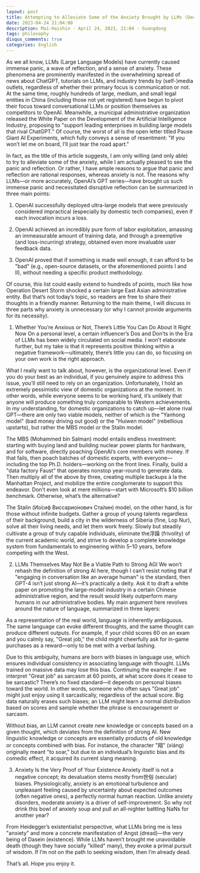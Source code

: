 ```yaml
---
layout: post
title: Attempting to Alleviate Some of the Anxiety Brought by LLMs (DeepSeek Translated Version)
date: 2023-04-24 21:04:00
description: Mai-Haishin · April 24, 2023, 21:04 · Guangdong
tags: philosophy
disqus_comments: true
categories: English
---
```


As we all know, LLMs (Large Language Models) have currently caused immense panic, a wave of reflection, and a sense of anxiety. These phenomena are prominently manifested in the overwhelming spread of news about ChatGPT, tutorials on LLMs, and industry trends by (self-)media outlets, regardless of whether their primary focus is communication or not. At the same time, roughly hundreds of large, medium, and small legal entities in China (including those not yet registered) have begun to pivot their focus toward conversational LLMs or position themselves as competitors to OpenAI. Meanwhile, a municipal administrative organization released the White Paper on the Development of the Artificial Intelligence Industry, proposing to "support leading enterprises in building large models that rival ChatGPT." Of course, the worst of all is the open letter titled Pause Giant AI Experiments, which fully conveys a sense of resentment: "If you won’t let me on board, I’ll just tear the road apart."

In fact, as the title of this article suggests, I am only willing (and only able) to try to alleviate some of the anxiety, while I am actually pleased to see the panic and reflection. Or rather, I have ample reasons to argue that panic and reflection are rational responses, whereas anxiety is not. The reasons why LLMs—or more accurately, OpenAI’s GPT series—have brought us such immense panic and necessitated disruptive reflection can be summarized in three main points:

1. OpenAI successfully deployed ultra-large models that were previously considered impractical (especially by domestic tech companies), even if each invocation incurs a loss.

2. OpenAI achieved an incredibly pure form of labor exploitation, amassing an immeasurable amount of training data, and through a preemptive (and loss-incurring) strategy, obtained even more invaluable user feedback data.

3. OpenAI proved that if something is made well enough, it can afford to be "bad" (e.g., open-source datasets, or the aforementioned points I and II), without needing a specific product methodology.

Of course, this list could easily extend to hundreds of points, much like how Operation Desert Storm shocked a certain large East Asian administrative entity. But that’s not today’s topic, so readers are free to share their thoughts in a friendly manner. Returning to the main theme, I will discuss in three parts why anxiety is unnecessary (or why I cannot provide arguments for its necessity).

1. Whether You’re Anxious or Not, There’s Little You Can Do About It Right Now
On a personal level, a certain influencer’s Dos and Don’ts in the Era of LLMs has been widely circulated on social media. I won’t elaborate further, but my take is that it represents positive thinking within a negative framework—ultimately, there’s little you can do, so focusing on your own work is the right approach.

What I really want to talk about, however, is the organizational level. Even if you do your best as an individual, if you genuinely aspire to address this issue, you’ll still need to rely on an organization. Unfortunately, I hold an extremely pessimistic view of domestic organizations at the moment. In other words, while everyone seems to be working hard, it’s unlikely that anyone will produce something truly comparable to Western achievements. In my understanding, for domestic organizations to catch up—let alone rival GPT—there are only two viable models, neither of which is the "Yanhong model" (bad money driving out good) or the "Huiwen model" (rebellious upstarts), but rather the MBS model or the Stalin model.

The MBS (Mohammed bin Salman) model entails endless investment: starting with buying land and building nuclear power plants for hardware, and for software, directly poaching OpenAI’s core members with money. If that fails, then poach batches of domestic experts, with everyone—including the top Ph.D. holders—working on the front lines. Finally, build a "data factory Faust" that operates nonstop year-round to generate data. Then multiply all of the above by three, creating multiple backups à la the Manhattan Project, and mobilize the entire conglomerate to support this endeavor. Don’t even look at mere millions—start with Microsoft’s $10 billion benchmark. Otherwise, what’s the alternative?

The Stalin (Ио́сиф Виссарио́нович Ста́лин) model, on the other hand, is for those without infinite budgets. Gather a group of young talents regardless of their background, build a city in the wilderness of Siberia (fine, Lop Nur), solve all their living needs, and let them work freely. Slowly but steadily cultivate a group of truly capable individuals, eliminate the浮躁 (frivolity) of the current academic world, and strive to develop a complete knowledge system from fundamentals to engineering within 5–10 years, before competing with the West.

2. LLMs Themselves May Not Be a Viable Path to Strong AGI
We won’t rehash the definition of strong AI here, though I can’t resist noting that if "engaging in conversation like an average human" is the standard, then GPT-4 isn’t just strong AI—it’s practically a deity. Ask it to draft a white paper on promoting the large-model industry in a certain Chinese administrative region, and the result would likely outperform many humans in our administrative bodies. My main argument here revolves around the nature of language, summarized in three layers:

As a representation of the real world, language is inherently ambiguous. The same language can evoke different thoughts, and the same thought can produce different outputs. For example, if your child scores 60 on an exam and you calmly say, "Great job," the child might cheerfully ask for in-game purchases as a reward—only to be met with a verbal lashing.

Due to this ambiguity, humans are born with biases in language use, which ensures individual consistency in associating language with thought. LLMs trained on massive data may lose this bias. Continuing the example: if we interpret "Great job" as sarcasm at 60 points, at what score does it cease to be sarcastic? There’s no fixed standard—it depends on personal biases toward the world. In other words, someone who often says "Great job" might just enjoy using it sarcastically, regardless of the actual score. Big data naturally erases such biases; an LLM might learn a normal distribution based on scores and sample whether the phrase is encouragement or sarcasm.

Without bias, an LLM cannot create new knowledge or concepts based on a given thought, which deviates from the definition of strong AI. New linguistic knowledge or concepts are essentially products of old knowledge or concepts combined with bias. For instance, the character "翔" (xiáng) originally meant "to soar," but due to an individual’s linguistic bias and its comedic effect, it acquired its current slang meaning.

3. Anxiety Is the Very Proof of Your Existence
Anxiety itself is not a negative concept; its devaluation stems mostly from世俗 (secular) biases. Physiologically, anxiety is an emotional turbulence and unpleasant feeling caused by uncertainty about expected outcomes (often negative ones), a perfectly normal human reaction. Unlike anxiety disorders, moderate anxiety is a driver of self-improvement. So why not drink this bowl of anxiety soup and pull an all-nighter battling NaNs for another year?

From Heidegger’s existentialist perspective, what LLMs bring me is less "anxiety" and more a concrete manifestation of Angst (dread)—the very being of Dasein (existence). While LLMs haven’t brought me unavoidable death (though they have socially "killed" many), they evoke a primal pursuit of wisdom. If I’m not on the path to seeking wisdom, then I’m already dead.

That’s all. Hope you enjoy it.